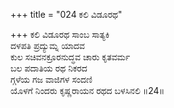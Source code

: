 +++
title = "024 ಕಲಿ ವಿಡೂರಥ"

+++
ಕಲಿ ವಿಡೂರಥ ಸಾಂಬ ಸಾತ್ಯಕಿ  
ದಳಪತಿ ಪ್ರದ್ಯುಮ್ನ ಯಾದವ  
ಕುಲ ಸಚಿವನಕ್ರೂರನುದ್ಧವ ಚಾರು ಕೃತವರ್ಮ  
ಬಲ ಪದಾತಿಯ ರಥ ನಿಕರದ  
ಗ್ಗಳೆಯ ಗಜ ವಾಜಿಗಳ ಸಂದಣಿ  
ಯೊಳಗೆ ನಿಂದರು ಕೃಷ್ಣರಾಯನ ರಥದ ಬಳಸಿನಲಿ     ॥24॥